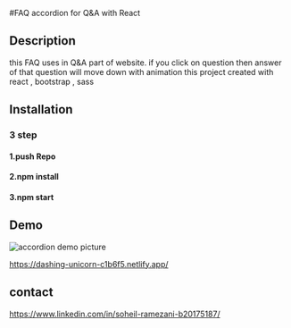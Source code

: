 #FAQ accordion for Q&A with React

## Description
this FAQ uses in Q&A part of website.
if you click on question then answer of that question will move down with animation
this project created with react , bootstrap , sass

## Installation
### 3 step

#### 1.push Repo
#### 2.npm install
#### 3.npm start

## Demo

![accordion demo picture](https://pasteboard.co/4NhnN6mBTyfN.jpg)


https://dashing-unicorn-c1b6f5.netlify.app/

## contact

https://www.linkedin.com/in/soheil-ramezani-b20175187/
